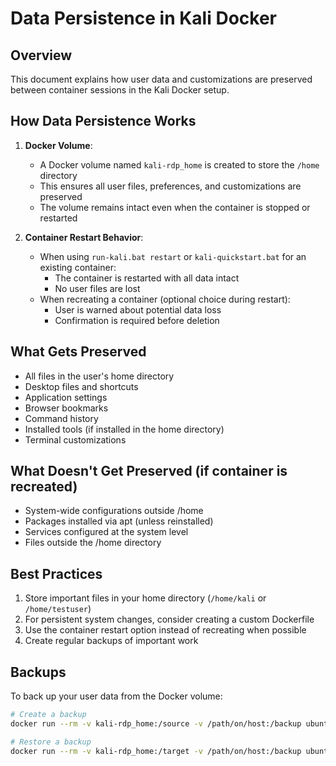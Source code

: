 # Data Persistence in Kali Docker

## Overview

This document explains how user data and customizations are preserved between container sessions in the Kali Docker setup.

## How Data Persistence Works

1. **Docker Volume**: 
   - A Docker volume named `kali-rdp_home` is created to store the `/home` directory
   - This ensures all user files, preferences, and customizations are preserved
   - The volume remains intact even when the container is stopped or restarted

2. **Container Restart Behavior**:
   - When using `run-kali.bat restart` or `kali-quickstart.bat` for an existing container:
     * The container is restarted with all data intact
     * No user files are lost
   - When recreating a container (optional choice during restart):
     * User is warned about potential data loss
     * Confirmation is required before deletion

## What Gets Preserved

- All files in the user's home directory
- Desktop files and shortcuts
- Application settings
- Browser bookmarks 
- Command history
- Installed tools (if installed in the home directory)
- Terminal customizations

## What Doesn't Get Preserved (if container is recreated)

- System-wide configurations outside /home
- Packages installed via apt (unless reinstalled)
- Services configured at the system level
- Files outside the /home directory

## Best Practices

1. Store important files in your home directory (`/home/kali` or `/home/testuser`)
2. For persistent system changes, consider creating a custom Dockerfile
3. Use the container restart option instead of recreating when possible
4. Create regular backups of important work

## Backups

To back up your user data from the Docker volume:

```bash
# Create a backup
docker run --rm -v kali-rdp_home:/source -v /path/on/host:/backup ubuntu tar -czvf /backup/kali-home-backup.tar.gz -C /source .

# Restore a backup
docker run --rm -v kali-rdp_home:/target -v /path/on/host:/backup ubuntu bash -c "rm -rf /target/* && tar -xzvf /backup/kali-home-backup.tar.gz -C /target"
```
